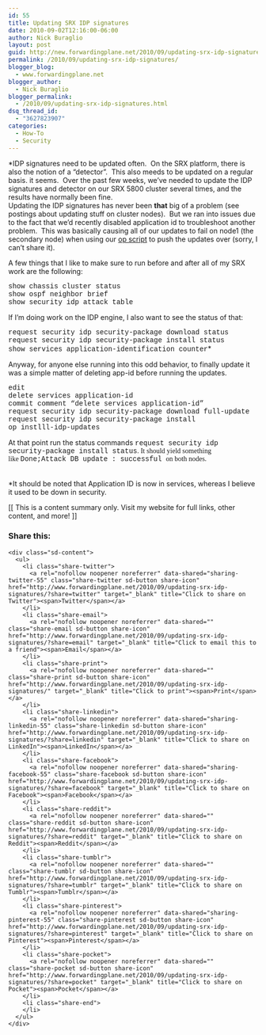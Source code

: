 ```yaml
---
id: 55
title: Updating SRX IDP signatures
date: 2010-09-02T12:16:00-06:00
author: Nick Buraglio
layout: post
guid: http://new.forwardingplane.net/2010/09/updating-srx-idp-signatures/
permalink: /2010/09/updating-srx-idp-signatures/
blogger_blog:
  - www.forwardingplane.net
blogger_author:
  - Nick Buraglio
blogger_permalink:
  - /2010/09/updating-srx-idp-signatures.html
dsq_thread_id:
  - "3627823907"
categories:
  - How-To
  - Security
---
```

*IDP signatures need to be updated often.  On the SRX platform, there is also the notion of a &#8220;detector&#8221;.  This also meeds to be updated on a regular basis. it seems.  Over the past few weeks, we&#8217;ve needed to update the IDP signatures and detector on our SRX 5800 cluster several times, and the results have normally been fine.  
Updating the IDP signatures has never been **that** big of a problem (see postings about updating stuff on cluster nodes).  But we ran into issues due to the fact that we&#8217;d recently disabled application id to troubleshoot another problem.  This was basically causing all of our updates to fail on node1 (the secondary node) when using our [op script](http://www.juniper.net/techpubs/software/junos/junos82/swconfig82-automation/html/op-scripts-overview.html) to push the updates over (sorry, I can&#8217;t share it). 

A few things that I like to make sure to run before and after all of my SRX work are the following:

<span style="font-family: 'Courier New', Courier, monospace;">show chassis cluster status</span>  
<span style="font-family: 'Courier New', Courier, monospace;">show ospf neighbor brief</span>  
<span style="font-family: 'Courier New', Courier, monospace;">show security idp attack table</span>

If I&#8217;m doing work on the IDP engine, I also want to see the status of that:

<span style="font-family: 'Courier New', Courier, monospace;">request security idp security-package download status</span>  
<span style="font-family: 'Courier New', Courier, monospace;">request security idp security-package install status</span>  
<span style="font-family: 'Courier New', Courier, monospace;">show services application-identification counter</span>*

Anyway, for anyone else running into this odd behavior, to finally update it was a simple matter of deleting app-id before running the updates. 

<span style="font-family: 'Courier New', Courier, monospace;">edit </span>  
<span style="font-family: 'Courier New', Courier, monospace;">delete services application-id</span>  
<span style="font-family: 'Courier New', Courier, monospace;">commit comment &#8220;delete services application-id&#8221; </span>  
<span style="font-family: 'Courier New', Courier, monospace;">request security idp security-package download full-update</span>  
<span style="font-family: 'Courier New', Courier, monospace;">request security idp security-package install </span>  
<span style="font-family: 'Courier New', Courier, monospace;">op instlll-idp-updates</span>

At that point run the status commands <span style="font-family: 'Courier New', Courier, monospace;">request security idp security-package install status</span><span style="font-family: Times, 'Times New Roman', serif;">. It should yield something like </span><span style="font-family: 'Courier New', Courier, monospace;">Done;Attack DB update : successful </span><span style="font-family: Times, 'Times New Roman', serif;">on both nodes.</span><span style="font-family: 'Courier New', Courier, monospace;">  </span>  
<span style="font-family: 'Courier New', Courier, monospace;"><br /></span>  
*It should be noted that Application ID is now in services, whereas I believe it used to be down in security.



<div>
</div>

<div>
</div>

<div>
  [[ This is a content summary only. Visit my website for full links, other content, and more! ]]
</div>

<div class="sharedaddy sd-sharing-enabled">
  <div class="robots-nocontent sd-block sd-social sd-social-icon-text sd-sharing">
    <h3 class="sd-title">
      Share this:
    </h3>
    
    <div class="sd-content">
      <ul>
        <li class="share-twitter">
          <a rel="nofollow noopener noreferrer" data-shared="sharing-twitter-55" class="share-twitter sd-button share-icon" href="http://www.forwardingplane.net/2010/09/updating-srx-idp-signatures/?share=twitter" target="_blank" title="Click to share on Twitter"><span>Twitter</span></a>
        </li>
        <li class="share-email">
          <a rel="nofollow noopener noreferrer" data-shared="" class="share-email sd-button share-icon" href="http://www.forwardingplane.net/2010/09/updating-srx-idp-signatures/?share=email" target="_blank" title="Click to email this to a friend"><span>Email</span></a>
        </li>
        <li class="share-print">
          <a rel="nofollow noopener noreferrer" data-shared="" class="share-print sd-button share-icon" href="http://www.forwardingplane.net/2010/09/updating-srx-idp-signatures/" target="_blank" title="Click to print"><span>Print</span></a>
        </li>
        <li class="share-linkedin">
          <a rel="nofollow noopener noreferrer" data-shared="sharing-linkedin-55" class="share-linkedin sd-button share-icon" href="http://www.forwardingplane.net/2010/09/updating-srx-idp-signatures/?share=linkedin" target="_blank" title="Click to share on LinkedIn"><span>LinkedIn</span></a>
        </li>
        <li class="share-facebook">
          <a rel="nofollow noopener noreferrer" data-shared="sharing-facebook-55" class="share-facebook sd-button share-icon" href="http://www.forwardingplane.net/2010/09/updating-srx-idp-signatures/?share=facebook" target="_blank" title="Click to share on Facebook"><span>Facebook</span></a>
        </li>
        <li class="share-reddit">
          <a rel="nofollow noopener noreferrer" data-shared="" class="share-reddit sd-button share-icon" href="http://www.forwardingplane.net/2010/09/updating-srx-idp-signatures/?share=reddit" target="_blank" title="Click to share on Reddit"><span>Reddit</span></a>
        </li>
        <li class="share-tumblr">
          <a rel="nofollow noopener noreferrer" data-shared="" class="share-tumblr sd-button share-icon" href="http://www.forwardingplane.net/2010/09/updating-srx-idp-signatures/?share=tumblr" target="_blank" title="Click to share on Tumblr"><span>Tumblr</span></a>
        </li>
        <li class="share-pinterest">
          <a rel="nofollow noopener noreferrer" data-shared="sharing-pinterest-55" class="share-pinterest sd-button share-icon" href="http://www.forwardingplane.net/2010/09/updating-srx-idp-signatures/?share=pinterest" target="_blank" title="Click to share on Pinterest"><span>Pinterest</span></a>
        </li>
        <li class="share-pocket">
          <a rel="nofollow noopener noreferrer" data-shared="" class="share-pocket sd-button share-icon" href="http://www.forwardingplane.net/2010/09/updating-srx-idp-signatures/?share=pocket" target="_blank" title="Click to share on Pocket"><span>Pocket</span></a>
        </li>
        <li class="share-end">
        </li>
      </ul>
    </div>
  </div>
</div>